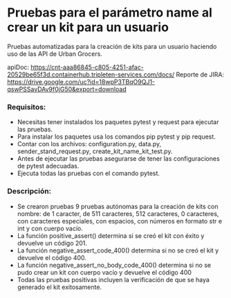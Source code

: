 # Pruebas para el parámetro name al crear un kit para un usuario
Pruebas automatizadas para la creación de kits para un usuario haciendo uso de las API de Urban Grocers.

apiDoc: https://cnt-aaa86845-c805-4251-afac-20529be65f3d.containerhub.tripleten-services.com/docs/
Reporte de JIRA: https://drive.google.com/uc?id=18wpP3TBqO9QJ1-qswPSSavDAv9f0jG50&export=download

### Requisitos:
- Necesitas tener instalados los paquetes pytest y request para ejecutar las pruebas.
- Para instalar los paquetes usa los comandos pip pytest y pip request.
- Contar con los archivos: configuration.py, data.py, sender_stand_request.py, create_kit_name_kit_test.py.
- Antes de ejecutar las pruebas asegurarse de tener las configuraciones de pytest adecuadas.
- Ejecuta todas las pruebas con el comando pytest.

### Descripción:
- Se crearon pruebas 9 pruebas autónomas para la creación de kits con nombre: de 1 caracter, de 511 caracteres, 512 caracteres, 0 caracteres, con caracteres especiales, con espacios, con números en formato str e int y con cuerpo vacío.
- La función positive_assert() determina si se creó el kit con éxito y devuelve un código 201.
- La función negative_assert_code_400() determina si no se creó el kit y devuelve el código 400.
- La función negative_assert_no_body_code_400() determina si no se pudo crear un kit con cuerpo vacío y devuelve el código 400
- Todas las pruebas positivas incluyen la verificación de que se haya generado el kit exitosamente.
